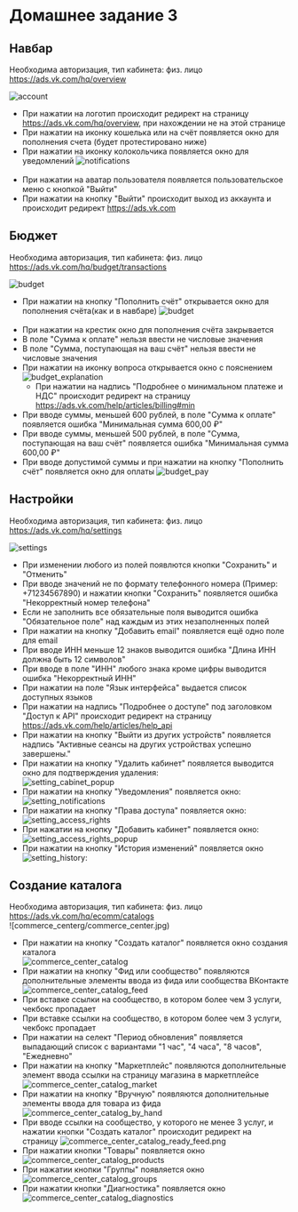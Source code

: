 # Домашнее задание 3

## Навбар
Необходима авторизация, тип кабинета: физ. лицо <br>
https://ads.vk.com/hq/overview <br>

![account](img/account.jpg)<br>
- При нажатии на логотип происходит редирект на страницу https://ads.vk.com/hq/overview, при нахождении не на этой странице
- При нажатии на иконку кошелька или на счёт появляется окно для пополнения счета (будет протестировано ниже)
- При нажатии на иконку колокольчика появляется окно для уведомлений
![notifications](img/notifications.jpg)<br><br>
- При нажатии на аватар пользователя появляется пользовательское меню с кнопкой "Выйти"
- При нажатии на кнопку "Выйти" происходит выход из аккаунта
и происходит редирект https://ads.vk.com

## Бюджет
Необходима авторизация, тип кабинета: физ. лицо <br>
https://ads.vk.com/hq/budget/transactions <br>

![budget](img/budget.jpg)
- При нажатии на кнопку "Пополнить счёт" открывается окно для пополнения счёта(как и в навбаре)
![budget](img/budget_popup.jpg)<br><br>
- При нажатии на крестик окно для пополнения счёта закрывается
- В поле "Сумма к оплате" нельзя ввести не числовые значения
- В поле "Сумма, поступающая на ваш счёт" нельзя ввести не числовые значения
- При нажатии на иконку вопроса открывается окно с пояснением
![budget_explanation](img/budget_explanation.jpg) <br>
    - При нажатии на надпись "Подробнее о минимальном платеже и НДС" происходит редирект на страницу https://ads.vk.com/help/articles/billing#min <br>
- При вводе суммы, меньшей 600 рублей, в поле "Сумма к оплате" появляется ошибка "Минимальная сумма 600,00 ₽"
- При вводе суммы, меньшей 500 рублей, в поле "Сумма, поступающая на ваш счёт" появляется ошибка "Минимальная сумма 600,00 ₽"
- При вводе допустимой суммы и при нажатии на кнопку "Пополнить счёт" появляется окно для оплаты
![budget_pay](img/budget_pay.jpg)

## Настройки
Необходима авторизация, тип кабинета: физ. лицо <br>
https://ads.vk.com/hq/settings <br>

![settings](img/settings.jpg)
- При изменении любого из полей появлются кнопки "Сохранить" и "Отменить"
- При вводе значений не по формату телефонного номера (Пример: +71234567890) и нажатии кнопки "Сохранить" появляется ошибка "Некорректный номер телефона"
- Если не заполнить все обязательные поля выводится ошибка  "Обязательное поле" над каждым из этих незаполненных полей
- При нажатии на кнопку "Добавить email" появляется ещё одно поле для email 
- При вводе ИНН меньше 12 знаков выводится ошибка "Длина ИНН должна быть 12 символов" 
- При вводе в поле "ИНН" любого знака кроме цифры выводится ошибка "Некорректный ИНН" 
- При нажатии на поле "Язык интерфейса" выдается список доступных языков
- При нажатии на надпись "Подробнее о доступе" под заголовком "Доступ к API" происходит редирект на страницу https://ads.vk.com/help/articles/help_api
- При нажатии на кнопку "Выйти из других устройств" появляется надпись "Активные сеансы на других устройствах успешно завершены."
- При нажатии на кнопку "Удалить кабинет" появляется выводится окно для подтверждения удаления: <br>
![setting_cabinet_popup](img/setting_cabinet_popup.jpg)
- При нажатии на кнопку "Уведомления" появляется окно: <br>
![setting_notifications](img/setting_notifications.jpg)
- При нажатии на кнопку "Права доступа" появляется окно: <br>
![setting_access_rights](img/setting_access_rights.jpg)
- При нажатии на кнопку "Добавить кабинет" появляется окно: <br>
![setting_access_rights_popup](img/setting_access_rights_popup.jpg)
- При нажатии на кнопку "История изменений" появляется окно
![setting_history](img/setting_history.jpg): <br>

## Создание каталога
Необходима авторизация, тип кабинета: физ. лицо <br>
https://ads.vk.com/hq/ecomm/catalogs <br>
![commerce_centerg/commerce_center.jpg)
- При нажатии на кнопку "Создать каталог" появляется окно создания каталога <br>
![commerce_center_catalog](img/commerce_center_catalog.jpg)<br>
- При нажатии на кнопку "Фид или сообщество" появляются дополнительные элементы ввода из фида или сообщества ВКонтакте
![commerce_center_catalog_feed](img/commerce_center_catalog_feed.png)
- При вставке ссылки на сообщество, в котором более чем 3 услуги, чекбокс пропадает
- При вставке ссылки на сообщество, в котором более чем 3 услуги, чекбокс пропадает
- При нажатии на селект "Период обновления" появляется выпадающий список с вариантами "1 час", "4 часа", "8 часов", "Ежедневно"
- При нажатии на кнопку "Маркетплейс" появляются дополнительные элемент ввода ссылки на страницу магазина в маркетплейсе
![commerce_center_catalog_market](img/commerce_center_catalog_market.png)
- При нажатии на кнопку "Вручную" появляются дополнительные элементы ввода для товара из фида
![commerce_center_catalog_by_hand](img/commerce_center_catalog_by_hand.png)
- При вводе ссылки на сообщество, у которого не менее 3 услуг, и нажатии кнопки "Создать каталог" происходит редирект на страницу
![commerce_center_catalog_ready_feed.png](img/commerce_center_catalog_ready_feed.png)
- При нажатии кнопки "Товары" появляется окно
![commerce_center_catalog_products](img/commerce_center_catalog_products.png)
- При нажатии кнопки "Группы" появляется окно
![commerce_center_catalog_groups](img/commerce_center_catalog_groups.png)
- При нажатии кнопки "Диагностика" появляется окно
![commerce_center_catalog_diagnostics](img/commerce_center_catalog_diagnostics.png)